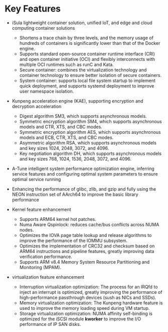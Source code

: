 # Key Features<a name="EN-US_TOPIC_0228254580"></a>

-   iSula lightweight container solution, unified IoT, and edge and cloud computing container solutions
    -   Shortens a trace chain by three levels, and the memory usage of hundreds of containers is significantly lower than that of the Docker engine.
    -   Supports standard open-source container runtime interface \(CRI\) and open container initiative \(OCI\) and flexibly interconnects with multiple OCI runtimes such as runC and Kata.
    -   Secure container: combines the virtualization technology and container technology to ensure better isolation of secure containers.
    -   System container: supports local file system startup to implement quick deployment, and supports systemd deployment to improve user namespace isolation.

-   Kunpeng acceleration engine \(KAE\), supporting encryption and decryption acceleration
    -   Digest algorithm SM3, which supports asynchronous models.
    -   Symmetric encryption algorithm SM4, which supports asynchronous models and CTR, XTS, and CBC modes.
    -   Symmetric encryption algorithm AES, which supports asynchronous models and ECB, CTR, XTS, and CBC modes.
    -   Asymmetric algorithm RSA, which supports asynchronous models and key sizes 1024, 2048, 3072, and 4096.
    -   Key negotiation algorithm DH, which supports asynchronous models and key sizes 768, 1024, 1536, 2048, 3072, and 4096.


-   A-Tune intelligent system performance optimization engine, inferring service features and configuring optimal system parameters to ensure optimal service running
-   Enhancing the performance of glibc, zlib, and gzip and fully using the NEON instruction set of AArch64 to improve the basic library performance
-   Kernel feature enhancement
    -   Supports ARM64 kernel hot patches.
    -   Numa Aware Qspinlock: reduces cache/bus conflicts across NUMA nodes.
    -   Optimizes the IOVA page table lookup and release algorithms to improve the performance of the IOMMU subsystem.
    -   Optimizes the implementation of CRC32 and checksum based on ARM64 instructions and pipeline features, greatly improving data verification performance.
    -   Supports ARM v8.4 Memory System Resource Partitioning and Monitoring \(MPAM\).
-   virtualization feature  enhancement
    -   Interruption virtualization optimization: The process for an IRQfd to inject an interrupt is optimized, greatly improving the performance of high-performance passthrough devices (sush as  NICs and SSDs).
    -   Memory virtualization optimization: The Kunpeng hardware feature is used to improve the memory loading speed during VM startup.
    -   Storage virtualization optimization: NUMA affinity self-binding is optimized for the iSCSI module **kworker** to improve the I/O performance of IP SAN disks.




